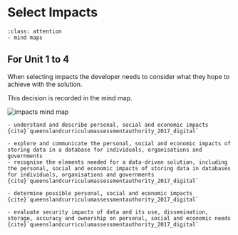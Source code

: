 # Select Impacts

```{admonition} Tools used:
:class: attention
- mind maps
```
## For Unit 1 to 4
When selecting impacts the developer needs to consider what they hope to achieve with the solution.

This decision is recorded in the mind map.

![impacts mind map](./assests/mm_impact.png)

```{admonition} Unit 1 subject matter covered:
- understand and describe personal, social and economic impacts
{cite}`queenslandcurriculumassessmentauthority_2017_digital`
```

```{admonition} Unit 2 subject matter covered:
- explore and communicate the personal, social and economic impacts of storing data in a database for individuals, organisations and governments
- recognise the elements needed for a data-driven solution, including the personal, social and economic impacts of storing data in databases for individuals, organisations and governments
{cite}`queenslandcurriculumassessmentauthority_2017_digital`
```

```{admonition} Unit 3 subject matter covered:
- determine possible personal, social and economic impacts
{cite}`queenslandcurriculumassessmentauthority_2017_digital`
```

```{admonition} Unit 4 subject matter covered:
- evaluate security impacts of data and its use, dissemination, storage, accuracy and ownership on personal, social and economic needs
{cite}`queenslandcurriculumassessmentauthority_2017_digital`
```